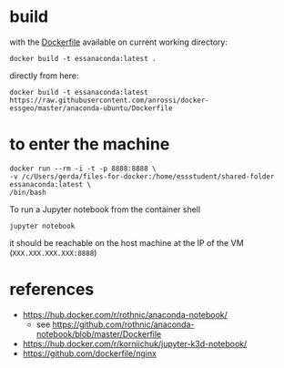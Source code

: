 # build

with the [Dockerfile](Dockerfile) available on current working directory:

```
docker build -t essanaconda:latest .
```

directly from here:

```
docker build -t essanaconda:latest https://raw.githubusercontent.com/anrossi/docker-essgeo/master/anaconda-ubuntu/Dockerfile
```


# to enter the machine 
```
docker run --rm -i -t -p 8888:8888 \
-v /c/Users/gerda/files-for-docker:/home/essstudent/shared-folder essanaconda:latest \
/bin/bash
```

To run a Jupyter notebook from the container shell

```
jupyter notebook
```

it should be reachable on the host machine at the IP of the VM (```XXX.XXX.XXX.XXX:8888```)

# references

* https://hub.docker.com/r/rothnic/anaconda-notebook/
  * see https://github.com/rothnic/anaconda-notebook/blob/master/Dockerfile
* https://hub.docker.com/r/korniichuk/jupyter-k3d-notebook/
* https://github.com/dockerfile/nginx
